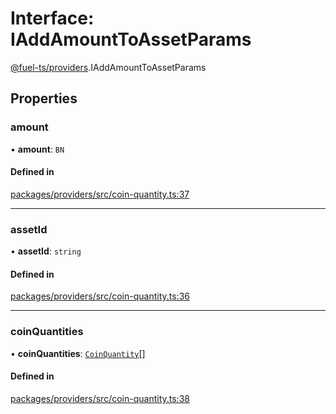 # Interface: IAddAmountToAssetParams

[@fuel-ts/providers](/api/Providers/index.md).IAddAmountToAssetParams

## Properties

### amount

• **amount**: `BN`

#### Defined in

[packages/providers/src/coin-quantity.ts:37](https://github.com/FuelLabs/fuels-ts/blob/b3f5afed/packages/providers/src/coin-quantity.ts#L37)

___

### assetId

• **assetId**: `string`

#### Defined in

[packages/providers/src/coin-quantity.ts:36](https://github.com/FuelLabs/fuels-ts/blob/b3f5afed/packages/providers/src/coin-quantity.ts#L36)

___

### coinQuantities

• **coinQuantities**: [`CoinQuantity`](/api/Providers/index.md#coinquantity)[]

#### Defined in

[packages/providers/src/coin-quantity.ts:38](https://github.com/FuelLabs/fuels-ts/blob/b3f5afed/packages/providers/src/coin-quantity.ts#L38)

